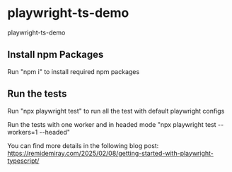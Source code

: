# playwright-ts-demo
playwright-ts-demo

## Install npm Packages
Run "npm i" to install required npm packages

## Run the tests
Run "npx playwright test" to run all the test with default playwright configs

Run the tests with one worker and in headed mode
"npx playwright test --workers=1 --headed"

You can find more details in the following blog post:
https://remidemiray.com/2025/02/08/getting-started-with-playwright-typescript/